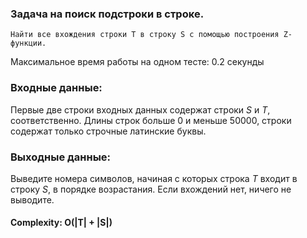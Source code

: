 ### Задача на поиск подстроки в строке.
`Найти все вхождения строки T в строку S с помощью построения Z-функции.`

Максимальное время работы на одном тесте:	0.2 секунды

### Входные данные:
Первые две строки входных данных содержат строки $S$ и $T$, соответственно. Длины строк больше $0$ и меньше $50000$, строки содержат только строчные латинские буквы.


### Выходные данные:
Выведите номера символов, начиная с которых строка $T$ входит в строку $S$, в порядке возрастания. Если вхождений нет, ничего не выводите.



#### Complexity: O(|T| + |S|)
